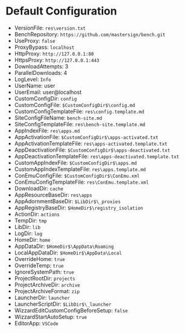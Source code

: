 ﻿# Default Configuration

* VersionFile: `res\version.txt`
* BenchRepository: `https://github.com/mastersign/bench.git`
* UseProxy: `false`
* ProxyBypass: `localhost`
* HttpProxy: `http://127.0.0.1:80`
* HttpsProxy: `http://127.0.0.1:443`
* DownloadAttempts: 3
* ParallelDownloads: 4
* LogLevel: `Info`
* UserName: user
* UserEmail: user@localhost
* CustomConfigDir: `config`
* CustomConfigFile: `$CustomConfigDir$\config.md`
* CustomConfigTemplateFile: `res\config.template.md`
* SiteConfigFileName: `bench-site.md`
* SiteConfigTemplateFile: `res\bench-site.template.md`
* AppIndexFile: `res\apps.md`
* AppActivationFile: `$CustomConfigDir$\apps-activated.txt`
* AppActivationTemplateFile: `res\apps-activated.template.txt`
* AppDeactivationFile: `$CustomConfigDir$\apps-deactivated.txt`
* AppDeactivationTemplateFile: `res\apps-deactivated.template.txt`
* CustomAppIndexFile: `$CustomConfigDir$\apps.md`
* CustomAppIndexTemplateFile: `res\apps.template.md`
* ConEmuConfigFile: `$CustomConfigDir$\ConEmu.xml`
* ConEmuConfigTemplateFile: `res\ConEmu.template.xml`
* DownloadDir: `cache`
* AppResourceBaseDir: `res\apps`
* AppAdornmentBaseDir: `$LibDir$\_proxies`
* AppRegistryBaseDir: `$HomeDir$\registry_isolation`
* ActionDir: `actions`
* TempDir: `tmp`
* LibDir: `lib`
* LogDir: `log`
* HomeDir: `home`
* AppDataDir: `$HomeDir$\AppData\Roaming`
* LocalAppDataDir: `$HomeDir$\AppData\Local`
* OverrideHome: `true`
* OverrideTemp: `true`
* IgnoreSystemPath: `true`
* ProjectRootDir: `projects`
* ProjectArchiveDir: `archive`
* ProjectArchiveFormat: `zip`
* LauncherDir: `launcher`
* LauncherScriptDir: `$LibDir$\_launcher`
* WizzardEditCustomConfigBeforeSetup: `false`
* WizzardStartAutoSetup: `true`
* EditorApp: `VSCode`
